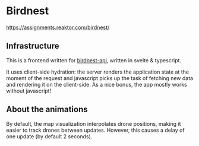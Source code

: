 # Birdnest

https://assignments.reaktor.com/birdnest/

## Infrastructure

This is a frontend written for [birdnest-api](https://birdnest-api.eliaseskelinen.fi), written in svelte & typescript.

It uses client-side hydration: the server renders the application state at the moment of the request and javascript picks up the task of fetching new data and rendering it on the client-side. As a nice bonus, the app mostly works without javascript!

## About the animations

By default, the map visualization interpolates drone positions, making it easier to track drones between updates. However, this causes a delay of one update (by default 2 seconds).
